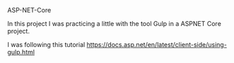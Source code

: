 ASP-NET-Core

In this project I was practicing a little with the tool Gulp in a ASPNET Core project.

I was following this tutorial https://docs.asp.net/en/latest/client-side/using-gulp.html
